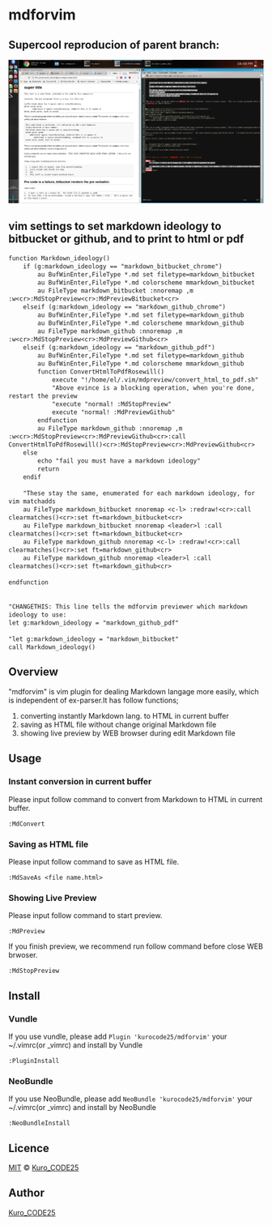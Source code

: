 mdforvim
========

## Supercool reproducion of parent branch:

![Screenshot](./mdforvim_screenshot.png?raw=true "screenshot")

## vim settings to set markdown ideology to bitbucket or github, and to print to html or pdf

    function Markdown_ideology() 
        if (g:markdown_ideology == "markdown_bitbucket_chrome") 
            au BufWinEnter,FileType *.md set filetype=markdown_bitbucket 
            au BufWinEnter,FileType *.md colorscheme mmarkdown_bitbucket 
            au FileType markdown_bitbucket :nnoremap ,m :w<cr>:MdStopPreview<cr>:MdPreviewBitbucket<cr> 
        elseif (g:markdown_ideology == "markdown_github_chrome") 
            au BufWinEnter,FileType *.md set filetype=markdown_github 
            au BufWinEnter,FileType *.md colorscheme mmarkdown_github 
            au FileType markdown_github :nnoremap ,m :w<cr>:MdStopPreview<cr>:MdPreviewGithub<cr> 
        elseif (g:markdown_ideology == "markdown_github_pdf") 
            au BufWinEnter,FileType *.md set filetype=markdown_github 
            au BufWinEnter,FileType *.md colorscheme mmarkdown_github 
            function ConvertHtmlToPdfRosewill() 
                execute "!/home/el/.vim/mdpreview/convert_html_to_pdf.sh" 
                "Above evince is a blocking operation, when you're done, restart the preview 
                "execute "normal! :MdStopPreview" 
                execute "normal! :MdPreviewGithub" 
            endfunction 
            au FileType markdown_github :nnoremap ,m :w<cr>:MdStopPreview<cr>:MdPreviewGithub<cr>:call ConvertHtmlToPdfRosewill()<cr>:MdStopPreview<cr>:MdPreviewGithub<cr> 
        else 
            echo "fail you must have a markdown ideology" 
            return 
        endif 

        "These stay the same, enumerated for each markdown ideology, for vim matchadds 
        au FileType markdown_bitbucket nnoremap <c-l> :redraw!<cr>:call clearmatches()<cr>:set ft=markdown_bitbucket<cr> 
        au FileType markdown_bitbucket nnoremap <leader>l :call clearmatches()<cr>:set ft=markdown_bitbucket<cr> 
        au FileType markdown_github nnoremap <c-l> :redraw!<cr>:call clearmatches()<cr>:set ft=markdown_github<cr> 
        au FileType markdown_github nnoremap <leader>l :call clearmatches()<cr>:set ft=markdown_github<cr> 

    endfunction 


    "CHANGETHIS: This line tells the mdforvim previewer which markdown ideology to use: 
    let g:markdown_ideology = "markdown_github_pdf" 

    "let g:markdown_ideology = "markdown_bitbucket" 
    call Markdown_ideology() 



## Overview

"mdforvim" is vim plugin for dealing Markdown langage more easily, which is independent of ex-parser.It has follow functions;

1. converting instantly Markdown lang. to HTML in current buffer
2. saving as HTML file without change original Markdown file
3. showing live preview by WEB browser during edit Markdown file


## Usage
### Instant conversion in current buffer
Please input follow command to convert from Markdown to HTML in current buffer.

```
:MdConvert
```

### Saving as HTML file
Please input follow command to save as HTML file.

```
:MdSaveAs <file name.html>
```

### Showing Live Preview
Please input follow command to start preview.

```
:MdPreview
```

If you finish preview, we recommend run follow command before close WEB brwoser.

```
:MdStopPreview
```

## Install

### Vundle
If you use vundle, please add `Plugin 'kurocode25/mdforvim'` your ~/.vimrc(or \_vimrc) and install by Vundle
```
:PluginInstall
```

###  NeoBundle
If you use NeoBundle, please add `NeoBundle 'kurocode25/mdforvim'` your ~/.vimrc(or \_vimrc) and install by NeoBundle

```
:NeoBundleInstall
```

## Licence
[MIT](http://opensource.org/licenses/mit-license.php) &copy; [Kuro_CODE25](https://github.com/kurocode25)  

## Author
[Kuro_CODE25](https://github.com/kurocode25)  
